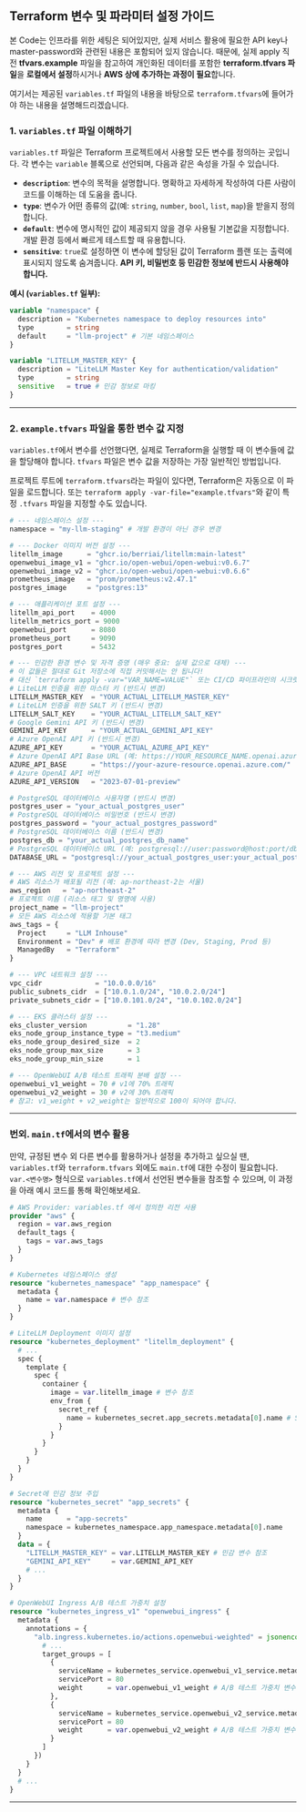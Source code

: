 ## Terraform 변수 및 파라미터 설정 가이드

본 Code는 인프라를 위한 세팅은 되어있지만, 실제 서비스 활용에 필요한 API key나 master-password와 관련된 내용은 포함되어 있지 않습니다.   때문에, 실제 apply 직전 **tfvars.example** 파일을 참고하여 개인화된 데이터를 포함한 **terraform.tfvars 파일**을 **로컬에서 설정**하시거나 **AWS 상에 추가하는 과정이 필요**합니다.   

여기서는 제공된 `variables.tf` 파일의 내용을 바탕으로 `terraform.tfvars`에 들어가야 하는 내용을 설명해드리겠습니다.

### 1. `variables.tf` 파일 이해하기

`variables.tf` 파일은 Terraform 프로젝트에서 사용할 모든 변수를 정의하는 곳입니다. 각 변수는 `variable` 블록으로 선언되며, 다음과 같은 속성을 가질 수 있습니다.

* **`description`**: 변수의 목적을 설명합니다. 명확하고 자세하게 작성하여 다른 사람이 코드를 이해하는 데 도움을 줍니다.
* **`type`**: 변수가 어떤 종류의 값(예: `string`, `number`, `bool`, `list`, `map`)을 받을지 정의합니다.
* **`default`**: 변수에 명시적인 값이 제공되지 않을 경우 사용될 기본값을 지정합니다. 개발 환경 등에서 빠르게 테스트할 때 유용합니다.
* **`sensitive`**: `true`로 설정하면 이 변수에 할당된 값이 Terraform 플랜 또는 출력에 표시되지 않도록 숨겨줍니다. **API 키, 비밀번호 등 민감한 정보에 반드시 사용해야 합니다.**

**예시 (`variables.tf` 일부):**

```terraform
variable "namespace" {
  description = "Kubernetes namespace to deploy resources into"
  type        = string
  default     = "llm-project" # 기본 네임스페이스
}

variable "LITELLM_MASTER_KEY" {
  description = "LiteLLM Master Key for authentication/validation"
  type        = string
  sensitive   = true # 민감 정보로 마킹
}
```

---

### 2. `example.tfvars` 파일을 통한 변수 값 지정

`variables.tf`에서 변수를 선언했다면, 실제로 Terraform을 실행할 때 이 변수들에 값을 할당해야 합니다. `tfvars` 파일은 변수 값을 저장하는 가장 일반적인 방법입니다.

프로젝트 루트에 `terraform.tfvars`라는 파일이 있다면, Terraform은 자동으로 이 파일을 로드합니다. 또는 `terraform apply -var-file="example.tfvars"`와 같이 특정 `.tfvars` 파일을 지정할 수도 있습니다.

```terraform
# --- 네임스페이스 설정 ---
namespace = "my-llm-staging" # 개발 환경이 아닌 경우 변경

# --- Docker 이미지 버전 설정 ---
litellm_image      = "ghcr.io/berriai/litellm:main-latest"
openwebui_image_v1 = "ghcr.io/open-webui/open-webui:v0.6.7"
openwebui_image_v2 = "ghcr.io/open-webui/open-webui:v0.6.6"
prometheus_image   = "prom/prometheus:v2.47.1"
postgres_image     = "postgres:13"

# --- 애플리케이션 포트 설정 ---
litellm_api_port    = 4000
litellm_metrics_port = 9000
openwebui_port      = 8080
prometheus_port     = 9090
postgres_port       = 5432

# --- 민감한 환경 변수 및 자격 증명 (매우 중요: 실제 값으로 대체) ---
# 이 값들은 절대로 Git 저장소에 직접 커밋해서는 안 됩니다!
# 대신 `terraform apply -var="VAR_NAME=VALUE"` 또는 CI/CD 파이프라인의 시크릿 관리 기능을 사용하세요.
# LiteLLM 인증을 위한 마스터 키 (반드시 변경)
LITELLM_MASTER_KEY  = "YOUR_ACTUAL_LITELLM_MASTER_KEY"
# LiteLLM 인증을 위한 SALT 키 (반드시 변경)
LITELLM_SALT_KEY    = "YOUR_ACTUAL_LITELLM_SALT_KEY"
# Google Gemini API 키 (반드시 변경)
GEMINI_API_KEY      = "YOUR_ACTUAL_GEMINI_API_KEY"
# Azure OpenAI API 키 (반드시 변경)
AZURE_API_KEY       = "YOUR_ACTUAL_AZURE_API_KEY"
# Azure OpenAI API Base URL (예: https://YOUR_RESOURCE_NAME.openai.azure.com/)
AZURE_API_BASE      = "https://your-azure-resource.openai.azure.com/"
# Azure OpenAI API 버전
AZURE_API_VERSION   = "2023-07-01-preview"

# PostgreSQL 데이터베이스 사용자명 (반드시 변경)
postgres_user = "your_actual_postgres_user"
# PostgreSQL 데이터베이스 비밀번호 (반드시 변경)
postgres_password = "your_actual_postgres_password"
# PostgreSQL 데이터베이스 이름 (반드시 변경)
postgres_db = "your_actual_postgres_db_name"
# PostgreSQL 데이터베이스 URL (예: postgresql://user:password@host:port/db)
DATABASE_URL = "postgresql://your_actual_postgres_user:your_actual_postgres_password@postgres-service:5432/your_actual_postgres_db_name"

# --- AWS 리전 및 프로젝트 설정 ---
# AWS 리소스가 배포될 리전 (예: ap-northeast-2는 서울)
aws_region   = "ap-northeast-2"
# 프로젝트 이름 (리소스 태그 및 명명에 사용)
project_name = "llm-project"
# 모든 AWS 리소스에 적용할 기본 태그
aws_tags = {
  Project     = "LLM Inhouse"
  Environment = "Dev" # 배포 환경에 따라 변경 (Dev, Staging, Prod 등)
  ManagedBy   = "Terraform"
}

# --- VPC 네트워크 설정 ---
vpc_cidr             = "10.0.0.0/16"
public_subnets_cidr  = ["10.0.1.0/24", "10.0.2.0/24"]
private_subnets_cidr = ["10.0.101.0/24", "10.0.102.0/24"]

# --- EKS 클러스터 설정 ---
eks_cluster_version          = "1.28"
eks_node_group_instance_type = "t3.medium"
eks_node_group_desired_size  = 2
eks_node_group_max_size      = 3
eks_node_group_min_size      = 1

# --- OpenWebUI A/B 테스트 트래픽 분배 설정 ---
openwebui_v1_weight = 70 # v1에 70% 트래픽
openwebui_v2_weight = 30 # v2에 30% 트래픽
# 참고: v1_weight + v2_weight는 일반적으로 100이 되어야 합니다.
```

---

### 번외. `main.tf`에서의 변수 활용

만약, 규정된 변수 외 다른 변수를 활용하거나 설정을 추가하고 싶으실 땐, `variables.tf`와 `terraform.tfvars` 외에도 `main.tf`에 대한 수정이 필요합니다.   
`var.<변수명>` 형식으로 `variables.tf`에서 선언된 변수들을 참조할 수 있으며, 이 과정을 아래 예시 코드를 통해 확인해보세요.

```terraform
# AWS Provider: variables.tf 에서 정의한 리전 사용
provider "aws" {
  region = var.aws_region
  default_tags {
    tags = var.aws_tags
  }
}

# Kubernetes 네임스페이스 생성
resource "kubernetes_namespace" "app_namespace" {
  metadata {
    name = var.namespace # 변수 참조
  }
}

# LiteLLM Deployment 이미지 설정
resource "kubernetes_deployment" "litellm_deployment" {
  # ...
  spec {
    template {
      spec {
        container {
          image = var.litellm_image # 변수 참조
          env_from {
            secret_ref {
              name = kubernetes_secret.app_secrets.metadata[0].name # Secret 참조
            }
          }
        }
      }
    }
  }
}

# Secret에 민감 정보 주입
resource "kubernetes_secret" "app_secrets" {
  metadata {
    name      = "app-secrets"
    namespace = kubernetes_namespace.app_namespace.metadata[0].name
  }
  data = {
    "LITELLM_MASTER_KEY" = var.LITELLM_MASTER_KEY # 민감 변수 참조
    "GEMINI_API_KEY"     = var.GEMINI_API_KEY
    # ...
  }
}

# OpenWebUI Ingress A/B 테스트 가중치 설정
resource "kubernetes_ingress_v1" "openwebui_ingress" {
  metadata {
    annotations = {
      "alb.ingress.kubernetes.io/actions.openwebui-weighted" = jsonencode({
        # ...
        target_groups = [
          {
            serviceName = kubernetes_service.openwebui_v1_service.metadata[0].name
            servicePort = 80
            weight      = var.openwebui_v1_weight # A/B 테스트 가중치 변수 참조
          },
          {
            serviceName = kubernetes_service.openwebui_v2_service.metadata[0].name
            servicePort = 80
            weight      = var.openwebui_v2_weight # A/B 테스트 가중치 변수 참조
          }
        ]
      })
    }
  }
  # ...
}
```

---

```
